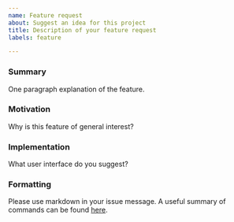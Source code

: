 ```yaml
---
name: Feature request
about: Suggest an idea for this project
title: Description of your feature request
labels: feature

---
```


<!--
NOTE: The issue list is not the place for general questions regarding the usage of the code.
Please consider subscribing to the mailing list instead:
https://groups.google.com/a/flatironinstitute.org/forum/#!forum/triqs
-->

### Summary

One paragraph explanation of the feature.

### Motivation

Why is this feature of general interest?

### Implementation

What user interface do you suggest?

### Formatting

Please use markdown in your issue message. A useful summary of commands can be found [here](https://guides.github.com/pdfs/markdown-cheatsheet-online.pdf).
